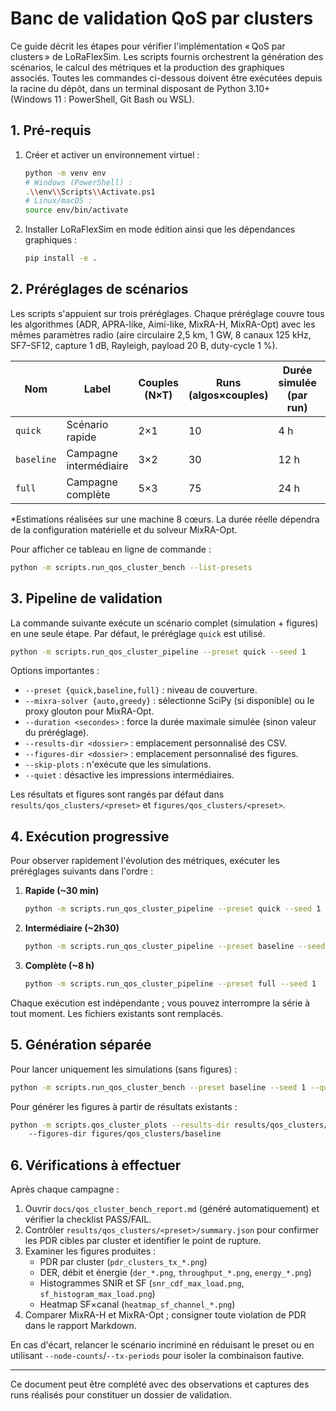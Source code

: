 # Banc de validation QoS par clusters

Ce guide décrit les étapes pour vérifier l'implémentation « QoS par clusters »
de LoRaFlexSim. Les scripts fournis orchestrent la génération des scénarios,
le calcul des métriques et la production des graphiques associés. Toutes les
commandes ci-dessous doivent être exécutées depuis la racine du dépôt, dans un
terminal disposant de Python 3.10+ (Windows 11 : PowerShell, Git Bash ou WSL).

## 1. Pré-requis

1. Créer et activer un environnement virtuel :
   ```bash
   python -m venv env
   # Windows (PowerShell) :
   .\\env\\Scripts\\Activate.ps1
   # Linux/macOS :
   source env/bin/activate
   ```
2. Installer LoRaFlexSim en mode édition ainsi que les dépendances graphiques :
   ```bash
   pip install -e .
   ```

## 2. Préréglages de scénarios

Les scripts s'appuient sur trois préréglages. Chaque préréglage couvre tous les
algorithmes (ADR, APRA-like, Aimi-like, MixRA-H, MixRA-Opt) avec les mêmes
paramètres radio (aire circulaire 2,5 km, 1 GW, 8 canaux 125 kHz, SF7–SF12,
capture 1 dB, Rayleigh, payload 20 B, duty-cycle 1 %).

| Nom       | Label                  | Couples (N×T) | Runs (algos×couples) | Durée simulée (par run) | Runtime estimé* |
|-----------|-----------------------|---------------|----------------------|-------------------------|-----------------|
| `quick`   | Scénario rapide        | 2×1           | 10                   | 4 h                     | ~0,5 h          |
| `baseline`| Campagne intermédiaire | 3×2           | 30                   | 12 h                    | ~2,5 h          |
| `full`    | Campagne complète      | 5×3           | 75                   | 24 h                    | ~8 h            |

*Estimations réalisées sur une machine 8 cœurs. La durée réelle dépendra de la
configuration matérielle et du solveur MixRA-Opt.

Pour afficher ce tableau en ligne de commande :
```bash
python -m scripts.run_qos_cluster_bench --list-presets
```

## 3. Pipeline de validation

La commande suivante exécute un scénario complet (simulation + figures) en une
seule étape. Par défaut, le préréglage `quick` est utilisé.

```bash
python -m scripts.run_qos_cluster_pipeline --preset quick --seed 1
```

Options importantes :
- `--preset {quick,baseline,full}` : niveau de couverture.
- `--mixra-solver {auto,greedy}` : sélectionne SciPy (si disponible) ou le
  proxy glouton pour MixRA-Opt.
- `--duration <secondes>` : force la durée maximale simulée (sinon valeur du
  préréglage).
- `--results-dir <dossier>` : emplacement personnalisé des CSV.
- `--figures-dir <dossier>` : emplacement personnalisé des figures.
- `--skip-plots` : n'exécute que les simulations.
- `--quiet` : désactive les impressions intermédiaires.

Les résultats et figures sont rangés par défaut dans `results/qos_clusters/<preset>`
et `figures/qos_clusters/<preset>`.

## 4. Exécution progressive

Pour observer rapidement l'évolution des métriques, exécuter les préréglages
suivants dans l'ordre :

1. **Rapide (~30 min)**
   ```bash
   python -m scripts.run_qos_cluster_pipeline --preset quick --seed 1
   ```
2. **Intermédiaire (~2h30)**
   ```bash
   python -m scripts.run_qos_cluster_pipeline --preset baseline --seed 1
   ```
3. **Complète (~8 h)**
   ```bash
   python -m scripts.run_qos_cluster_pipeline --preset full --seed 1
   ```

Chaque exécution est indépendante ; vous pouvez interrompre la série à tout
moment. Les fichiers existants sont remplacés.

## 5. Génération séparée

Pour lancer uniquement les simulations (sans figures) :
```bash
python -m scripts.run_qos_cluster_bench --preset baseline --seed 1 --quiet
```

Pour générer les figures à partir de résultats existants :
```bash
python -m scripts.qos_cluster_plots --results-dir results/qos_clusters/baseline \\
    --figures-dir figures/qos_clusters/baseline
```

## 6. Vérifications à effectuer

Après chaque campagne :

1. Ouvrir `docs/qos_cluster_bench_report.md` (généré automatiquement) et
   vérifier la checklist PASS/FAIL.
2. Contrôler `results/qos_clusters/<preset>/summary.json` pour confirmer les
   PDR cibles par cluster et identifier le point de rupture.
3. Examiner les figures produites :
   - PDR par cluster (`pdr_clusters_tx_*.png`)
   - DER, débit et énergie (`der_*.png`, `throughput_*.png`, `energy_*.png`)
   - Histogrammes SNIR et SF (`snr_cdf_max_load.png`, `sf_histogram_max_load.png`)
   - Heatmap SF×canal (`heatmap_sf_channel_*.png`)
4. Comparer MixRA-H et MixRA-Opt ; consigner toute violation de PDR dans le
   rapport Markdown.

En cas d'écart, relancer le scénario incriminé en réduisant le preset ou en
utilisant `--node-counts`/`--tx-periods` pour isoler la combinaison fautive.

---

Ce document peut être complété avec des observations et captures des runs
réalisés pour constituer un dossier de validation.
